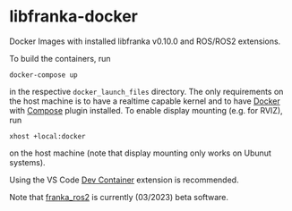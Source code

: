 # libfranka-docker
Docker Images with installed libfranka v0.10.0 and ROS/ROS2 extensions.

To build the containers, run 

	docker-compose up

in the respective `docker_launch_files` directory. The only requirements on the host machine is to have a realtime capable kernel and to have [Docker](https://docs.docker.com/get-docker/) with [Compose](https://docs.docker.com/compose/install/) plugin installed. To enable display mounting (e.g. for RVIZ), run

	xhost +local:docker
	
on the host machine (note that display mounting only works on Ubunut systems). 

Using the VS Code [Dev Container](https://marketplace.visualstudio.com/items?itemName=ms-vscode-remote.remote-containers) extension is recommended. 

Note that [franka_ros2](https://frankaemika.github.io/docs/franka_ros2.html#) is currently (03/2023) beta software.
